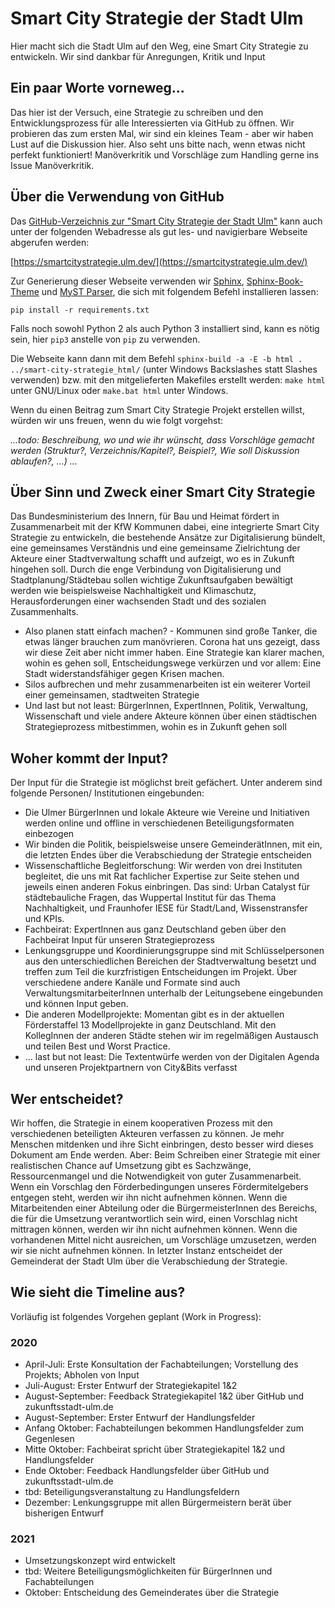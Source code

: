 # Smart City Strategie der Stadt Ulm
Hier macht sich die Stadt Ulm auf den Weg, eine Smart City Strategie zu entwickeln. Wir sind dankbar für Anregungen, Kritik und Input

## Ein paar Worte vorneweg...
Das hier ist der Versuch, eine Strategie zu schreiben und den Entwicklungsprozess für alle Interessierten via GitHub zu öffnen. Wir probieren das zum ersten Mal, wir sind ein kleines Team - aber wir haben Lust auf die Diskussion hier. Also seht uns bitte nach, wenn etwas nicht perfekt funktioniert! Manöverkritik und Vorschläge zum Handling gerne ins Issue Manöverkritik.

## Über die Verwendung von GitHub

Das [GitHub-Verzeichnis zur "Smart City Strategie der Stadt Ulm"](https://github.com/stadtulm/smart-city-strategie) kann auch unter der folgenden Webadresse als gut les- und navigierbare Webseite abgerufen werden: 

[https://smartcitystrategie.ulm.dev/](https://smartcitystrategie.ulm.dev/)

Zur Generierung dieser Webseite verwenden wir [Sphinx](https://pypi.org/project/Sphinx/), [Sphinx-Book-Theme](https://github.com/executablebooks/sphinx-book-theme) und [MyST Parser](https://myst-parser.readthedocs.io/en/latest/#), die sich mit folgendem Befehl installieren lassen: 

```
pip install -r requirements.txt
```

Falls noch sowohl Python 2 als auch Python 3 installiert sind, kann es nötig sein, hier `pip3` anstelle von `pip` zu verwenden.

Die Webseite kann dann mit dem Befehl `sphinx-build -a -E -b html . ../smart-city-strategie_html/` (unter Windows Backslashes statt Slashes verwenden) bzw. mit den mitgelieferten Makefiles erstellt werden: `make html` unter GNU/Linux oder `make.bat html` unter Windows. 

Wenn du einen Beitrag zum Smart City Strategie Projekt erstellen willst, würden wir uns freuen, wenn du wie folgt vorgehst: 

*...todo: Beschreibung, wo und wie ihr wünscht, dass Vorschläge gemacht werden (Struktur?, Verzeichnis/Kapitel?, Beispiel?, Wie soll Diskussion ablaufen?, ...) ...*



## Über Sinn und Zweck einer Smart City Strategie 
Das Bundesministerium des Innern, für Bau und Heimat fördert in Zusammenarbeit mit der KfW Kommunen dabei, eine integrierte Smart City Strategie zu entwickeln, die bestehende Ansätze zur Digitalisierung bündelt, eine gemeinsames Verständnis und eine gemeinsame Zielrichtung der Akteure einer Stadtverwaltung schafft und aufzeigt, wo es in Zukunft hingehen soll. Durch die enge Verbindung von Digitalisierung und Stadtplanung/Städtebau sollen wichtige Zukunftsaufgaben bewältigt werden wie beispielsweise Nachhaltigkeit und Klimaschutz, Herausforderungen einer wachsenden Stadt und des sozialen Zusammenhalts. 
* Also planen statt einfach machen? - Kommunen sind große Tanker, die etwas länger brauchen zum manövrieren. Corona hat uns gezeigt, dass wir diese Zeit aber nicht immer haben. Eine Strategie kan klarer machen, wohin es gehen soll, Entscheidungswege verkürzen und vor allem: Eine Stadt widerstandsfähiger gegen Krisen machen. 
* Silos aufbrechen und mehr zusammenarbeiten ist ein weiterer Vorteil einer gemeinsamen, stadtweiten Strategie 
* Und last but not least: BürgerInnen, ExpertInnen, Politik, Verwaltung, Wissenschaft und viele andere Akteure können über einen städtischen Strategieprozess mitbestimmen, wohin es in Zukunft gehen soll 

## Woher kommt der Input?
Der Input für die Strategie ist möglichst breit gefächert. Unter anderem sind folgende Personen/ Institutionen eingebunden:
* Die Ulmer BürgerInnen und lokale Akteure wie Vereine und Initiativen werden online und offline in verschiedenen Beteiligungsformaten einbezogen
* Wir binden die Politik, beispielsweise unsere GemeinderätInnen, mit ein, die letzten Endes über die Verabschiedung der Strategie entscheiden
* Wissenschaftliche Begleitforschung: Wir werden von drei Instituten begleitet, die uns mit Rat fachlicher Expertise zur Seite stehen und jeweils einen anderen Fokus einbringen. Das sind: Urban Catalyst für städtebauliche Fragen, das Wuppertal Institut für das Thema Nachhaltigkeit, und Fraunhofer IESE für Stadt/Land, Wissenstransfer und KPIs. 
* Fachbeirat: ExpertInnen aus ganz Deutschland geben über den Fachbeirat Input für unseren Strategieprozess 
* Lenkungsgruppe und Koordinierungsgruppe sind mit Schlüsselpersonen aus den unterschiedlichen Bereichen der Stadtverwaltung besetzt und treffen zum Teil die kurzfristigen Entscheidungen im Projekt. Über verschiedene andere Kanäle und Formate sind auch VerwaltungsmitarbeiterInnen unterhalb der Leitungsebene eingebunden und können Input geben. 
* Die anderen Modellprojekte: Momentan gibt es in der aktuellen Förderstaffel 13 Modellprojekte in ganz Deutschland. Mit den KollegInnen der anderen Städte stehen wir im regelmäßigen Austausch und teilen Best und Worst Practice. 
* ... last but not least: Die Textentwürfe werden von der Digitalen Agenda und unseren Projektpartnern von City&Bits verfasst

## Wer entscheidet? 
Wir hoffen, die Strategie in einem kooperativen Prozess mit den verschiedenen beteiligten Akteuren verfassen zu können. Je mehr Menschen mitdenken und ihre Sicht einbringen, desto besser wird dieses Dokument am Ende werden. Aber: Beim Schreiben einer Strategie mit einer realistischen Chance auf Umsetzung gibt es Sachzwänge, Ressourcenmangel und die Notwendigkeit von guter Zusammenarbeit. Wenn ein Vorschlag den Förderbedingungen unseres Fördermitelgebers entgegen steht, werden wir ihn nicht aufnehmen können. Wenn die Mitarbeitenden einer Abteilung oder die BürgermeisterInnen des Bereichs, die für die Umsetzung verantwortlich sein wird, einen Vorschlag nicht mittragen können, werden wir ihn nicht aufnehmen können. Wenn die vorhandenen Mittel nicht ausreichen, um Vorschläge umzusetzen, werden wir sie nicht aufnehmen können. In letzter Instanz entscheidet der Gemeinderat der Stadt Ulm über die Verabschiedung der Strategie. 

## Wie sieht die Timeline aus? 
Vorläufig ist folgendes Vorgehen geplant (Work in Progress):  

### 2020
* April-Juli: Erste Konsultation der Fachabteilungen; Vorstellung des Projekts; Abholen von Input
* Juli-August: Erster Entwurf der Strategiekapitel 1&2
* August-September: Feedback Strategiekapitel 1&2 über GitHub und zukunftsstadt-ulm.de 
* August-September: Erster Entwurf der Handlungsfelder
* Anfang Oktober: Fachabteilungen bekommen Handlungsfelder zum Gegenlesen
* Mitte Oktober: Fachbeirat spricht über Strategiekapitel 1&2 und Handlungsfelder
* Ende Oktober: Feedback Handlungsfelder über GitHub und zukunftsstadt-ulm.de 
* tbd: Beteiligungsveranstaltung zu Handlungsfeldern 
* Dezember: Lenkungsgruppe mit allen Bürgermeistern berät über bisherigen Entwurf   

### 2021
* Umsetzungskonzept wird entwickelt
* tbd: Weitere Beteiligungsmöglichkeiten für BürgerInnen und Fachabteilungen 
* Oktober: Entscheidung des Gemeinderates über die Strategie 
